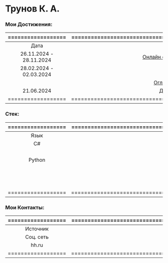 # Трунов К. А.
### Мои Достижения:

| ================== | ===================================================================== |
| :--------------------------: | :--------------------------------------------------------------------: |
|             Дата             |                                                            Название                                                             |
|   26.11.2024 - 28.11.2024    |                                [Онлайн соревнование от МТУСИ](https://github.com/KlimentFis/KIP)                                |
|   28.02.2024 - 02.03.2024    | [Нейроигра](https://drive.google.com/file/d/14cXQKAdb4eimwt6hJ8Uy4aF8Myw8-6df/view?usp=sharing) |
|                              |                                     [Оглашение результатов](https://vk.cc/cdT13r)                                     |
|          21.06.2024          |                             [Дипломный проект](https://github.com/KlimentFis/Our_Diploma)                             |
| ================== | ===================================================================== |
### Стек:

| ================== | ===================================================================== |
| :--------------------------: | :--------------------------------------------------------------------: |
|             Язык             |                               Технология                               |
|              C#              |                                  WPF                                   |
|                              |                             Xamarin.Forms                              |
|            Python            |                                 Django                                 |
|                              |                                  DRF                                   |
|                              |                                 Flask                                  |
|                              |                             Flask Rest API                             |
| ================== | ===================================================================== |

### Мои Контакты:

| ================== | ===================================================================== |
| :--------------------------: | :--------------------------------------------------------------------: |
|           Источник           |                                Название                                |
|          Соц. сеть           |                   [Telegram](http://t.me/KlimentFis)                   |
|            hh.ru             | [Резюме](https://hh.ru/resume/aed9097bff088a6ee40039ed1f3871554d344e)  |
| ================== | ===================================================================== |


